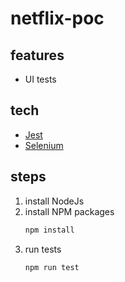 # netflix-poc

## features

  - UI tests

## tech

  - [Jest](https://jestjs.io/)
  - [Selenium](https://www.selenium.dev/)

## steps

  1. install NodeJs
  2. install NPM packages
     ```sh
     npm install
     ```
  3. run tests
     ```sh
     npm run test 
     ```